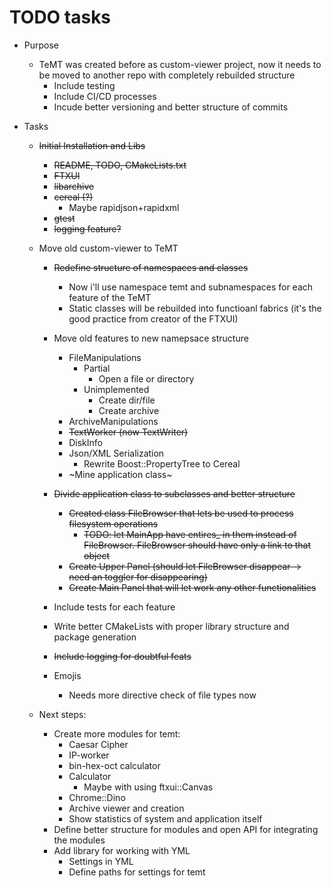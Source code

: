 # TODO tasks

+ Purpose
    + TeMT was created before as custom-viewer project, now it needs to be moved to another repo with completely rebuilded structure
        + Include testing
        + Include CI/CD processes
        + Incude better versioning and better structure of commits







+ Tasks
    + ~~Initial Installation and Libs~~
        + ~~README, TODO, CMakeLists.txt~~
        + ~~FTXUI~~
        + ~~libarchive~~
        + ~~cereal (?)~~
            + Maybe rapidjson+rapidxml
        + ~~gtest~~
        + ~~logging feature?~~
    
    + Move old custom-viewer to TeMT

        + ~~Redefine structure of namespaces and classes~~
            + Now i'll use namespace temt and subnamespaces for each feature of the TeMT
            + Static classes will be rebuilded into functioanl fabrics (it's the good practice from creator of the FTXUI)

        + Move old features to new namepsace structure
            + FileManipulations
                + Partial
                    + Open a file or directory
                + Unimplemented
                    + Create dir/file
                    + Create archive
            + ArchiveManipulations
            + ~~TextWorker (now TextWriter)~~
            + DiskInfo
            + Json/XML Serialization
                + Rewrite Boost::PropertyTree to Cereal
            + ~Mine application class~

        + ~~Divide application class to subclasses and better structure~~
            + ~~Created class FileBrowser that lets be used to process filesystem operations~~
                + ~~TODO: let MainApp have entires_ in them instead of FileBrowser. FileBrowser should have only a link to that object~~
            + ~~Create Upper Panel (should let FileBrowser disappear -> need an toggler for disappearing)~~
            + ~~Create Main Panel that will let work any other functionalities~~

        + Include tests for each feature
        + Write better CMakeLists with proper library structure and package generation
        + ~~Include logging for doubtful feats~~

        + Emojis
            + Needs more directive check of file types now


    + Next steps:
        + Create more modules for temt:
            + Caesar Cipher
            + IP-worker
            + bin-hex-oct calculator
            + Calculator
                + Maybe with using ftxui::Canvas
            + Chrome::Dino
            + Archive viewer and creation
            + Show statistics of system and application itself
        + Define better structure for modules and open API for integrating the modules
        + Add library for working with YML
            + Settings in YML
            + Define paths for settings for temt



